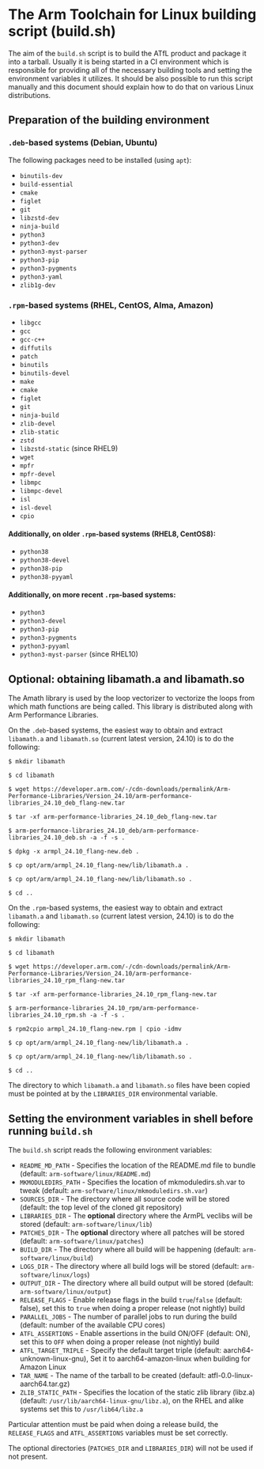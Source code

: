 # The Arm Toolchain for Linux building script (build.sh)

The aim of the `build.sh` script is to build the ATfL product and package it
into a tarball. Usually it is being started in a CI environment which is
responsible for providing all of the necessary building tools and setting
the environment variables it utilizes. It should be also possible to run
this script manually and this document should explain how to do that on
various Linux distributions.

## Preparation of the building environment

### `.deb`-based systems (Debian, Ubuntu)

The following packages need to be installed (using `apt`):

- `binutils-dev`
- `build-essential`
- `cmake`
- `figlet`
- `git`
- `libzstd-dev`
- `ninja-build`
- `python3`
- `python3-dev`
- `python3-myst-parser`
- `python3-pip`
- `python3-pygments`
- `python3-yaml`
- `zlib1g-dev`

### `.rpm`-based systems (RHEL, CentOS, Alma, Amazon)

- `libgcc`
- `gcc`
- `gcc-c++`
- `diffutils`
- `patch`
- `binutils`
- `binutils-devel`
- `make`
- `cmake`
- `figlet`
- `git`
- `ninja-build`
- `zlib-devel`
- `zlib-static`
- `zstd`
- `libzstd-static` (since RHEL9)
- `wget`
- `mpfr`
- `mpfr-devel`
- `libmpc`
- `libmpc-devel`
- `isl`
- `isl-devel`
- `cpio`

#### Additionally, on older `.rpm`-based systems (RHEL8, CentOS8):

- `python38`
- `python38-devel`
- `python38-pip`
- `python38-pyyaml`

#### Additionally, on more recent `.rpm`-based systems:

- `python3`
- `python3-devel`
- `python3-pip`
- `python3-pygments`
- `python3-pyyaml`
- `python3-myst-parser` (since RHEL10)

## Optional: obtaining libamath.a and libamath.so

The Amath library is used by the loop vectorizer to vectorize the loops from
which math functions are being called. This library is distributed along with
Arm Performance Libraries.

On the `.deb`-based systems, the easiest way to obtain and extract `libamath.a`
and `libamath.so` (current latest version, 24.10) is to do the following:

```
$ mkdir libamath

$ cd libamath

$ wget https://developer.arm.com/-/cdn-downloads/permalink/Arm-Performance-Libraries/Version_24.10/arm-performance-libraries_24.10_deb_flang-new.tar

$ tar -xf arm-performance-libraries_24.10_deb_flang-new.tar

$ arm-performance-libraries_24.10_deb/arm-performance-libraries_24.10_deb.sh -a -f -s .

$ dpkg -x armpl_24.10_flang-new.deb .

$ cp opt/arm/armpl_24.10_flang-new/lib/libamath.a .

$ cp opt/arm/armpl_24.10_flang-new/lib/libamath.so .

$ cd ..
```

On the `.rpm`-based systems, the easiest way to obtain and extract `libamath.a`
and `libamath.so` (current latest version, 24.10) is to do the following:

```
$ mkdir libamath

$ cd libamath

$ wget https://developer.arm.com/-/cdn-downloads/permalink/Arm-Performance-Libraries/Version_24.10/arm-performance-libraries_24.10_rpm_flang-new.tar

$ tar -xf arm-performance-libraries_24.10_rpm_flang-new.tar

$ arm-performance-libraries_24.10_rpm/arm-performance-libraries_24.10_rpm.sh -a -f -s .

$ rpm2cpio armpl_24.10_flang-new.rpm | cpio -idmv

$ cp opt/arm/armpl_24.10_flang-new/lib/libamath.a .

$ cp opt/arm/armpl_24.10_flang-new/lib/libamath.so .

$ cd ..
```

The directory to which `libamath.a` and `libamath.so` files have been copied
must be pointed at by the `LIBRARIES_DIR` environmental variable.

## Setting the environment variables in shell before running `build.sh`

The `build.sh` script reads the following environment variables:

- `README_MD_PATH` - Specifies the location of the README.md file to bundle
  (default: `arm-software/linux/README.md`)
- `MKMODULEDIRS_PATH` - Specifies the location of mkmoduledirs.sh.var to tweak
  (default: `arm-software/linux/mkmoduledirs.sh.var`)
- `SOURCES_DIR` - The directory where all source code will be stored
  (default: the top level of the cloned git repository)
- `LIBRARIES_DIR` - The **optional** directory where the ArmPL veclibs will be stored
  (default: `arm-software/linux/lib`)
- `PATCHES_DIR` - The **optional** directory where all patches will be stored
  (default: `arm-software/linux/patches`)
- `BUILD_DIR` - The directory where all build will be happening
  (default: `arm-software/linux/build`)
- `LOGS_DIR` - The directory where all build logs will be stored
  (default: `arm-software/linux/logs`)
- `OUTPUT_DIR` - The directory where all build output will be stored
  (default: `arm-software/linux/output`)
- `RELEASE_FLAGS` - Enable release flags in the build `true`/`false`
  (default: false), set this to `true` when doing a proper release (not nightly) build
- `PARALLEL_JOBS` - The number of parallel jobs to run during the build
  (default: number of the available CPU cores)
- `ATFL_ASSERTIONS` - Enable assertions in the build ON/OFF
  (default: ON), set this to `OFF` when doing a proper release (not nightly) build
- `ATFL_TARGET_TRIPLE` - Specify the default target triple
  (default: aarch64-unknown-linux-gnu), Set it to aarch64-amazon-linux when building for Amazon Linux
- `TAR_NAME` - The name of the tarball to be created
  (default: atfl-0.0-linux-aarch64.tar.gz)
- `ZLIB_STATIC_PATH` - Specifies the location of the static zlib library (libz.a)
  (default: `/usr/lib/aarch64-linux-gnu/libz.a`), on the RHEL and alike systems set this to `/usr/lib64/libz.a`

Particular attention must be paid when doing a release build, the
`RELEASE_FLAGS` and `ATFL_ASSERTIONS` variables must be set correctly.

The optional directories (`PATCHES_DIR` and `LIBRARIES_DIR`) will not be used
if not present.
